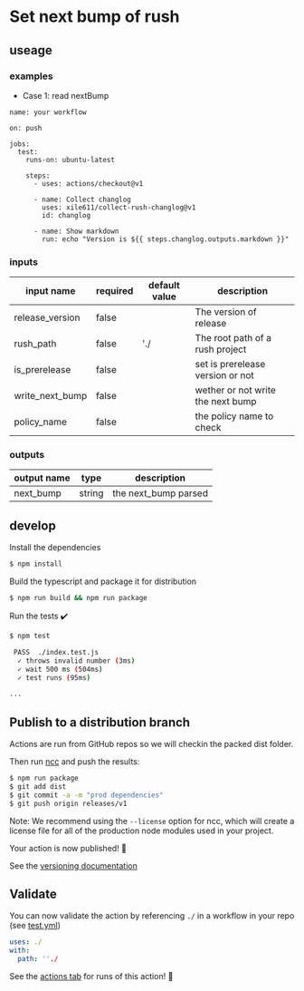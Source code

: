 # Set next bump of rush

## useage

### examples

- Case 1: read nextBump

```
name: your workflow

on: push

jobs:
  test:
    runs-on: ubuntu-latest

    steps:
      - uses: actions/checkout@v1

      - name: Collect changlog
        uses: xile611/collect-rush-changlog@v1
        id: changlog

      - name: Show markdown
        run: echo "Version is ${{ steps.changlog.outputs.markdown }}"
```

### inputs

| input name      | required | default value | description                       |
| --------------- | -------- | ------------- | --------------------------------- |
| release_version | false    |               | The version of release            |
| rush_path       | false    | './           | The root path of a rush project   |
| is_prerelease   | false    |               | set is prerelease version or not  |
| write_next_bump | false    |               | wether or not write the next bump |
| policy_name     | false    |               | the policy name to check          |

### outputs

| output name | type   | description          |
| ----------- | ------ | -------------------- |
| next_bump   | string | the next_bump parsed |

## develop

Install the dependencies

```bash
$ npm install
```

Build the typescript and package it for distribution

```bash
$ npm run build && npm run package
```

Run the tests :heavy_check_mark:

```bash
$ npm test

 PASS  ./index.test.js
  ✓ throws invalid number (3ms)
  ✓ wait 500 ms (504ms)
  ✓ test runs (95ms)

...
```

## Publish to a distribution branch

Actions are run from GitHub repos so we will checkin the packed dist folder.

Then run [ncc](https://github.com/zeit/ncc) and push the results:

```bash
$ npm run package
$ git add dist
$ git commit -a -m "prod dependencies"
$ git push origin releases/v1
```

Note: We recommend using the `--license` option for ncc, which will create a license file for all of the production node modules used in your project.

Your action is now published! :rocket:

See the [versioning documentation](https://github.com/actions/toolkit/blob/master/docs/action-versioning.md)

## Validate

You can now validate the action by referencing `./` in a workflow in your repo (see [test.yml](.github/workflows/test.yml))

```yaml
uses: ./
with:
  path: ''./
```

See the [actions tab](https://github.com/actions/typescript-action/actions) for runs of this action! :rocket:
